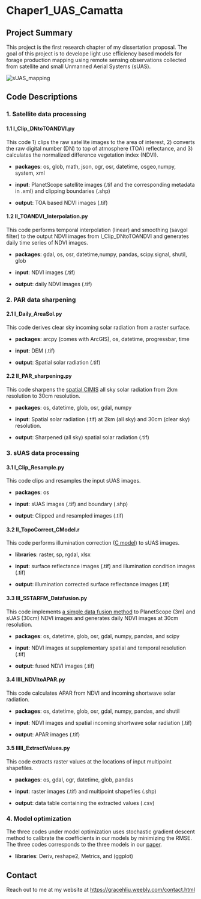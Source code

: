 # Chaper1_UAS_Camatta

## Project Summary
This project is the first research chapter of my dissertation proposal. The goal of this project is to develope light use efficiency based models for forage production mapping using remote sensing observations collected from satellite and small Unmanned Aerial Systems (sUAS).

![sUAS_mapping](https://user-images.githubusercontent.com/17130674/55701045-8b5b0a80-5986-11e9-91bd-6d04e9535657.png)

## Code Descriptions

### 1. Satellite data processing

#### 1.1 I_Clip_DNtoTOANDVI.py

This code 1) clips the raw satellite images to the area of interest, 2) converts the raw digital number (DN) to top of atmosphere (TOA) reflectance, and 3) calculates the normalized difference vegetation index (NDVI). 

- **packages**: os, glob, math, json, ogr, osr, datetime, osgeo,numpy, system, xml

- **input**: PlanetScope satellite images (.tif and the corresponding metadata in .xml) and clipping boundaries (.shp)

- **output**: TOA based NDVI images (.tif)

#### 1.2 II_TOANDVI_Interpolation.py

This code performs temporal interpolation (linear) and smoothing (savgol filter) to the output NDVI images from I_Clip_DNtoTOANDVI and generates daily time series of NDVI images.

- **packages**: gdal, os, osr, datetime,numpy, pandas, scipy.signal, shutil, glob

- **input**: NDVI images (.tif)

- **output**: daily NDVI images (.tif)

### 2. PAR data sharpening 

#### 2.1 I_Daily_AreaSol.py

This code derives clear sky incoming solar radiation from a raster surface.

- **packages**: arcpy (comes with ArcGIS), os, datetime, progressbar, time

- **input**: DEM (.tif)

- **output**: Spatial solar radiation (.tif)

#### 2.2 II_PAR_sharpening.py

This code sharpens the [spatial CIMIS](https://cimis.water.ca.gov/SpatialData.aspx) all sky solar radiation from 2km resolution to 30cm resolution.

- **packages**: os, datetime, glob, osr, gdal, numpy

- **input**: Spatial solar radiation (.tif) at 2km (all sky) and 30cm (clear sky) resolution.

- **output**: Sharpened (all sky) spatial solar radiation (.tif)

### 3. sUAS data processing

#### 3.1 I_Clip_Resample.py

This code clips and resamples the input sUAS images.

- **packages**: os

- **input**: sUAS images (.tif) and boundary (.shp)

- **output**: Clipped and resampled images (.tif)

#### 3.2 II_TopoCorrect_CModel.r

This code performs illumination correction ([C model](https://ieeexplore.ieee.org/abstract/document/5653492)) to sUAS images.

- **libraries**: raster, sp, rgdal, xlsx

- **input**: surface reflectance images (.tif) and illumination condition images (.tif)

- **output**: illumination corrected surface reflectance images (.tif)

#### 3.3 III_SSTARFM_Datafusion.py

This code implements [a simple data fusion method](https://www.mdpi.com/2072-4292/11/5/595/htm) to PlanetScope (3m) and sUAS (30cm) NDVI images and generates daily NDVI images at 30cm resolution.

- **packages**: os, datetime, glob, osr, gdal, numpy, pandas, and scipy

- **input**: NDVI images at supplementary spatial and temporal resolution (.tif)

- **output**: fused NDVI images (.tif)

#### 3.4 IIII_NDVItoAPAR.py

This code calculates APAR from NDVI and incoming shortwave solar radiation.

- **packages**: os, datetime, glob, osr, gdal, numpy, pandas, and shutil

- **input**: NDVI images and spatial incoming shortwave solar radiation (.tif)

- **output**: APAR images (.tif)

#### 3.5 IIIII_ExtractValues.py

This code extracts raster values at the locations of input multipoint shapefiles.

- **packages**: os, gdal, ogr, datetime, glob, pandas

- **input**: raster images (.tif) and multipoint shapefiles (.shp)

- **output**: data table containing the extracted values (.csv)

### 4. Model optimization

The three codes under model optimization uses stochastic gradient descent method to calibrate the coefficients in our models by minimizing the RMSE. The three codes corresponds to the three models in our [paper](https://www.mdpi.com/2072-4292/11/5/595/htm). 

- **libraries**: Deriv, reshape2, Metrics, and (ggplot)

## Contact

Reach out to me at my website at https://gracehliu.weebly.com/contact.html

